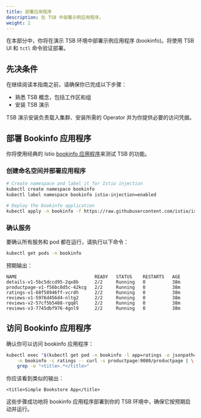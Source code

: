 ```yaml
---
title: 部署应用程序
description: 在 TSB 中部署示例应用程序。
weight: 2
---
```


在本部分中，你将在演示 TSB 环境中部署示例应用程序 (bookinfo)。将使用 TSB UI 和 `tctl` 命令验证部署。

## 先决条件

在继续阅读本指南之前，请确保你已完成以下步骤：

- 熟悉 TSB 概念，包括工作区和组
-  安装 TSB 演示

TSB 演示安装负责载入集群、安装所需的 Operator 并为你提供必要的访问凭据。

## 部署 Bookinfo 应用程序

你将使用经典的 Istio [bookinfo 应用程序](https://istio.io/latest/docs/examples/bookinfo/)来测试 TSB 的功能。

### 创建命名空间并部署应用程序

```bash
# Create namespace and label it for Istio injection
kubectl create namespace bookinfo
kubectl label namespace bookinfo istio-injection=enabled

# Deploy the bookinfo application
kubectl apply -n bookinfo -f https://raw.githubusercontent.com/istio/istio/master/samples/bookinfo/platform/kube/bookinfo.yaml
```

###  确认服务

要确认所有服务和 pod 都在运行，请执行以下命令：

```bash
kubectl get pods -n bookinfo
```

预期输出：

```
NAME                             READY   STATUS    RESTARTS   AGE
details-v1-5bc5dccd95-2qx8b      2/2     Running   0          38m
productpage-v1-f56bc8d5c-42kcg   2/2     Running   0          38m
ratings-v1-68f58946ff-vcrdh      2/2     Running   0          38m
reviews-v1-5976d456d4-nltg2      2/2     Running   0          38m
reviews-v2-57cf5b5488-rgq8l      2/2     Running   0          38m
reviews-v3-7745dbf976-4gnl9      2/2     Running   0          38m
```

## 访问 Bookinfo 应用程序

确认你可以访问 bookinfo 应用程序：

```bash
kubectl exec "$(kubectl get pod -n bookinfo -l app=ratings -o jsonpath='{.items[0].metadata.name}')"  \
    -n bookinfo -c ratings -- curl -s productpage:9080/productpage | \
    grep -o "<title>.*</title>"
```

你应该看到类似的输出：

```
<title>Simple Bookstore App</title>
```

这些步骤成功地将 bookinfo 应用程序部署到你的 TSB 环境中，确保它按预期启动并运行。
